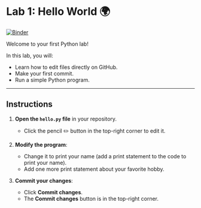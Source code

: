 # Lab 1: Hello World 🌍

[![Binder](https://mybinder.org/badge_logo.svg)](https://mybinder.org/v2/gh/cis1250/Lab1/HEAD?labpath=hello.py)


Welcome to your first Python lab!

In this lab, you will:
- Learn how to edit files directly on GitHub.
- Make your first commit.
- Run a simple Python program.

---

## Instructions

1. **Open the `hello.py` file** in your repository.  
   - Click the pencil ✏️ button in the top-right corner to edit it.

2. **Modify the program**:  
   - Change it to print your name (add a print statement to the code to print your name).  
   - Add one more print statement about your favorite hobby.  

3. **Commit your changes**:  
   - Click **Commit changes**.
   - The **Commit changes** button is in the top-right corner.


